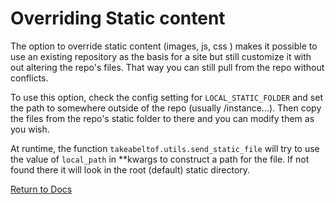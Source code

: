 # Overriding Static content

The option to override static content (images, js, css ) makes it possible to use an existing repository as the basis for a site but
still customize it with out altering the repo's files. That way you can still pull from the repo without conflicts.

To use this option, check the config setting for `LOCAL_STATIC_FOLDER` and set the path to somewhere outside of 
the repo (usually /instance...). Then copy the files from the repo's static folder to there and you can modify
them as you wish.

At runtime, the function `takeabeltof.utils.send_static_file` will try to use the value of `local_path` in **kwargs 
to construct a path for the file. If not found there it will look in the root (default) static directory.

 
[Return to Docs](/docs/takeabeltof/README.md)
